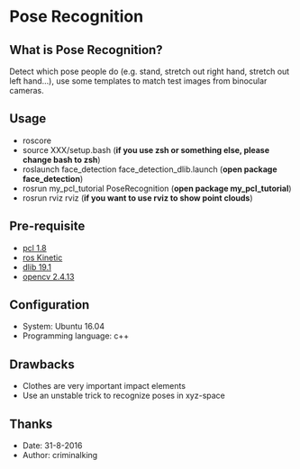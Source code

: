 # Pose Recognition

## What is Pose Recognition?

Detect which pose people do (e.g. stand, stretch out right hand, stretch out left hand...), use some templates to match test images from binocular cameras.

## Usage
* roscore
* source XXX/setup.bash (**if you use zsh or something else, please change bash to zsh**)
* roslaunch face_detection face_detection_dlib.launch (**open package face_detection**)
* rosrun my_pcl_tutorial PoseRecognition (**open package my_pcl_tutorial**)
* rosrun rviz rviz (**if you want to use rviz to show point clouds**)

## Pre-requisite
* [pcl 1.8](http://pointclouds.org/downloads/)
* [ros Kinetic](http://www.ros.org/)
* [dlib 19.1](https://github.com/davisking/dlib)
* [opencv 2.4.13](http://opencv.org/)

## Configuration
* System: Ubuntu 16.04
* Programming language: c++

## Drawbacks
* Clothes are very important impact elements
* Use an unstable trick to recognize poses in xyz-space

## Thanks
* Date: 31-8-2016
* Author: criminalking
